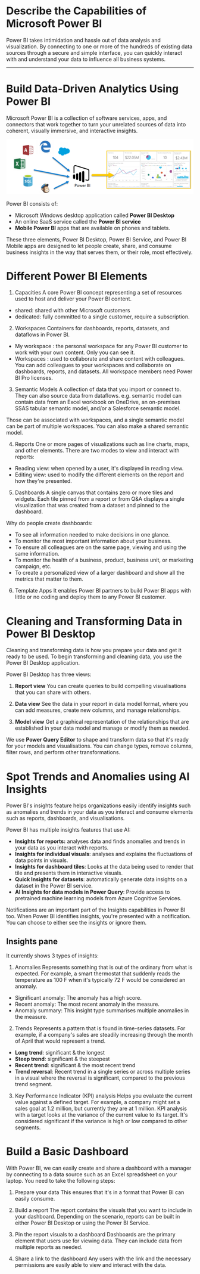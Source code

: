 # Describe the Capabilities of Microsoft Power BI

Power BI takes intimidation and hassle out of data analysis and visualization. By connecting to one or more of the hundreds of existing data sources through a secure and simple interface, you can quickly interact with and understand your data to influence all business systems.

---

# Build Data-Driven Analytics Using Power BI

Microsoft Power BI is a collection of software services, apps, and connectors that work together to turn your unrelated sources of data into coherent, visually immersive, and interactive insights.

![Power BI Image](./imgs/power_bi_image.png)

Power BI consists of:
- Microsoft Windows desktop application called **Power BI Desktop**
- An online SaaS service called the **Power BI service**
- **Mobile Power BI** apps that are available on phones and tablets.

These three elements, Power BI Desktop, Power BI Service, and Power BI Mobile apps are designed to let people create, share, and consume business insights in the way that serves them, or their role, most effectively.

# Different Power BI Elements

1. Capacities
A core Power BI concept representing a set of resources used to host and deliver your Power BI content.
- shared: shared with other Microsoft customers
- dedicated: fully committed to a single customer, require a subscription.

2. Workspaces
Containers for dashboards, reports, datasets, and dataflows in Power BI.
- My workspace : the personal workspace for any Power BI customer to work with your own content. Only you can see it.
- Workspaces : used to collaborate and share content with colleagues. You can add colleagues to your workspaces and collaborate on dashboards, reports, and datasets. All workspace members need Power BI Pro licenses.

3. Semantic Models
A collection of data that you import or connect to. They can also source data from dataflows. e.g. semantic model can contain data from an Excel workbook on OneDrive, an on-premises SSAS tabular semantic model, and/or a Salesforce semantic model. 

Those can be associated with workspaces, and a single semantic model can be part of multiple workspaces. You can also make a shared semantic model.

4. Reports
One or more pages of visualizations such as line charts, maps, and other elements. There are two modes to view and interact with reports:

- Reading view: when opened by a user, it's displayed in reading view.
- Editing view: used to modify the different elements on the report and how they're presented.

5. Dashboards
A single canvas that contains zero or more tiles and widgets. Each tile pinned from a report or from Q&A displays a single visualization that was created from a dataset and pinned to the dashboard. 

Why do people create dashboards:
- To see all information needed to make decisions in one glance.
- To monitor the most important information about your business.
- To ensure all colleagues are on the same page, viewing and using the same information.
- To monitor the health of a business, product, business unit, or marketing campaign, etc.
- To create a personalized view of a larger dashboard and show all the metrics that matter to them.

6. Template Apps
It enables Power BI partners to build Power BI apps with little or no coding and deploy them to any Power BI customer.

# Cleaning and Transforming Data in Power BI Desktop

Cleaning and transforming data is how you prepare your data and get it ready to be used. To begin transforming and cleaning data, you use the Power BI Desktop application.

Power BI Desktop has three views:

1. **Report view**
You can create queries to build compelling visualisations that you can share with others. 

2. **Data view**
See the data in your report in data model format, where you can add measures, create new columns, and manage relationships.

3. **Model view**
Get a graphical representation of the relationships that are established in your data model and manage or modify them as needed.

We use __Power Query Editor__ to shape and transform data so that it's ready for your models and visualisations. You can change types, remove columns, filter rows, and perform other transformations. 

# Spot Trends and Anomalies using AI Insights

Power BI's insights feature helps organizations easily identify insights such as anomalies and trends in your data as you interact and consume elements such as reports, dashboards, and visualisations. 

Power BI has multiple insights features that use AI:
- **Insights for reports:** analyses data and finds anomalies and trends in your data as you interact with reports.
- **Insights for individual visuals**: analyses and explains the fluctuations of data points in visuals.
- **Insights for dashboard tiles**: Looks at the data being used to render that tile and presents them in interactive visuals.
- **Quick Insights for datasets**: automatically generate data insights on a dataset in the Power BI service.
- **AI Insights for data models in Power Query**: Provide access to pretrained machine learning models from Azure Cognitive Services.

Notifications are an important part of the Insights capabilities in Power BI too. When Power BI identifies insights, you're presented with a notification. You can choose to either see the insights or ignore them.

## Insights pane 
It currently shows 3 types of insights:

1. Anomalies
Represents something that is out of the ordinary from what is expected. For example, a smart thermostat that suddenly reads the temperature as 100 F when it's typically 72 F would be considered an anomaly.
- Significant anomaly: The anomaly has a high score.
- Recent anomaly: The most recent anomaly in the measure.
- Anomaly summary: This insight type summarises multiple anomalies in the measure.

2. Trends
Represents a pattern that is found in time-series datasets. For example, if a company's sales are steadily increasing through the month of April that would represent a trend.
- **Long trend**: significant & the longest
- **Steep trend**: significant & the steepest
- **Recent trend**: significant & the most recent trend
- **Trend reversal**: Recent trend in a single series or across multiple series in a visual where the reversal is significant, compared to the previous trend segment.

3. Key Performance Indicator (KPI) analysis
Helps you evaluate the current value against a defined target. For example, a company might set a sales goal at 1.2 million, but currently they are at 1 million.
KPI analysis with a target looks at the variance of the current value to its target. It's considered significant if the variance is high or low compared to other segments. 

# Build a Basic Dashboard

With Power BI, we can easily create and share a dashboard with a manager by connecting to a data source such as an Excel spreadsheet on your laptop. You need to take the following steps:

1. Prepare your data
This ensures that it's in a format that Power BI can easily consume.

2. Build a report
The report contains the visuals that you want to include in your dashboard. 
Depending on the scenario, reports can be built in either Power BI Desktop or using the Power BI Service.

3. Pin the report visuals to a dashboard
Dashboards are the primary element that users use for viewing data. 
They can include data from multiple reports as needed.

4. Share a link to the dashboard
Any users with the link and the necessary permissions are easily able to view and interact with the data.

